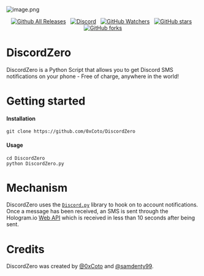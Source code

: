![image.png](http://i.imgur.com/eQeaMUk.png)

<p align="center">
    <a href="https://github.com/0xCoto/DiscordZero/releases/latest"><img src="https://img.shields.io/github/downloads/0xCoto/DiscordZero/total.svg?style=flat-square&amp;colorA=191919&amp;colorB=6641E5" alt="Github All Releases" /></a>&nbsp;&nbsp;
    <a href="https://samdenty99.github.io/r?https://discord.gg/JB2tDGz"><img src="https://img.shields.io/discord/335836376031428618.svg?label=Discord&amp;style=flat-square&amp;colorA=191919&amp;colorB=A72F21" alt="Discord" /></a>&nbsp;&nbsp;
    <a href="https://github.com/0xCoto/DiscordZero/subscription"><img src="https://img.shields.io/github/watchers/0xCoto/DiscordZero.svg?label=Watch&amp;style=flat-square&amp;colorA=191919&amp;colorB=6641E5" alt="GitHub Watchers" /></a>&nbsp;&nbsp;
    <a href="https://github.com/0xCoto/DiscordZero"><img src="https://img.shields.io/github/stars/0xCoto/DiscordZero.svg?label=Star&amp;style=flat-square&amp;colorA=191919&amp;colorB=6641E5" alt="GitHub stars" /></a>&nbsp;&nbsp;
    <a href="https://github.com/0xCoto/DiscordZero/fork"><img src="https://img.shields.io/github/forks/0xCoto/DiscordZero.svg?label=Fork&amp;style=flat-square&amp;colorA=191919&amp;colorB=6641E5" alt="GitHub forks" /></a>
</p>

# DiscordZero

DiscordZero is a Python Script that allows you to get Discord SMS notifications on your phone - Free of charge, anywhere in the world!

# Getting started
#### Installation
```git clone https://github.com/0xCoto/DiscordZero```

#### Usage

```
cd DiscordZero
python DiscordZero.py
```


# Mechanism
DiscordZero uses the [`Discord.py`](https://github.com/Rapptz/discord.py) library to hook on to account notifications. Once a message has been received, an SMS is sent through the Hologram.io [Web API](https://hologram.io/docs/reference/cloud/http/#/reference/hologram-cloud/sms/send-sms-to-a-device) which is received in less than 10 seconds after being sent.

# Credits
DiscordZero was created by [@0xCoto](https://github.com/0xCoto) and [@samdenty99](https://github.com/samdenty99).
